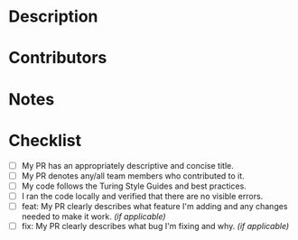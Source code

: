 # Description

# Contributors

# Notes

# Checklist
- [ ] My PR has an appropriately descriptive and concise title.
- [ ] My PR denotes any/all team members who contributed to it.
- [ ] My code follows the Turing Style Guides and best practices.
- [ ] I ran the code locally and verified that there are no visible errors.
- [ ] feat: My PR clearly describes what feature I'm adding and any changes needed to make it work. _(if applicable)_
- [ ] fix: My PR clearly describes what bug I'm fixing and why. _(if applicable)_
